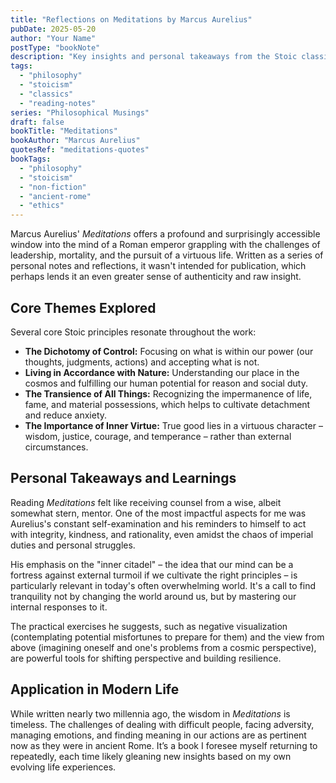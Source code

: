 ```yaml
---
title: "Reflections on Meditations by Marcus Aurelius"
pubDate: 2025-05-20
author: "Your Name"
postType: "bookNote"
description: "Key insights and personal takeaways from the Stoic classic, Meditations."
tags:
  - "philosophy"
  - "stoicism"
  - "classics"
  - "reading-notes"
series: "Philosophical Musings"
draft: false
bookTitle: "Meditations"
bookAuthor: "Marcus Aurelius"
quotesRef: "meditations-quotes"
bookTags:
  - "philosophy"
  - "stoicism"
  - "non-fiction"
  - "ancient-rome"
  - "ethics"
---
```


Marcus Aurelius' _Meditations_ offers a profound and surprisingly accessible window into the mind of a Roman emperor grappling with the challenges of leadership, mortality, and the pursuit of a virtuous life. Written as a series of personal notes and reflections, it wasn't intended for publication, which perhaps lends it an even greater sense of authenticity and raw insight.

## Core Themes Explored

Several core Stoic principles resonate throughout the work:

- **The Dichotomy of Control:** Focusing on what is within our power (our thoughts, judgments, actions) and accepting what is not.
- **Living in Accordance with Nature:** Understanding our place in the cosmos and fulfilling our human potential for reason and social duty.
- **The Transience of All Things:** Recognizing the impermanence of life, fame, and material possessions, which helps to cultivate detachment and reduce anxiety.
- **The Importance of Inner Virtue:** True good lies in a virtuous character – wisdom, justice, courage, and temperance – rather than external circumstances.

## Personal Takeaways and Learnings

Reading _Meditations_ felt like receiving counsel from a wise, albeit somewhat stern, mentor. One of the most impactful aspects for me was Aurelius's constant self-examination and his reminders to himself to act with integrity, kindness, and rationality, even amidst the chaos of imperial duties and personal struggles.

His emphasis on the "inner citadel" – the idea that our mind can be a fortress against external turmoil if we cultivate the right principles – is particularly relevant in today's often overwhelming world. It's a call to find tranquility not by changing the world around us, but by mastering our internal responses to it.

The practical exercises he suggests, such as negative visualization (contemplating potential misfortunes to prepare for them) and the view from above (imagining oneself and one's problems from a cosmic perspective), are powerful tools for shifting perspective and building resilience.

## Application in Modern Life

While written nearly two millennia ago, the wisdom in _Meditations_ is timeless. The challenges of dealing with difficult people, facing adversity, managing emotions, and finding meaning in our actions are as pertinent now as they were in ancient Rome. It’s a book I foresee myself returning to repeatedly, each time likely gleaning new insights based on my own evolving life experiences.